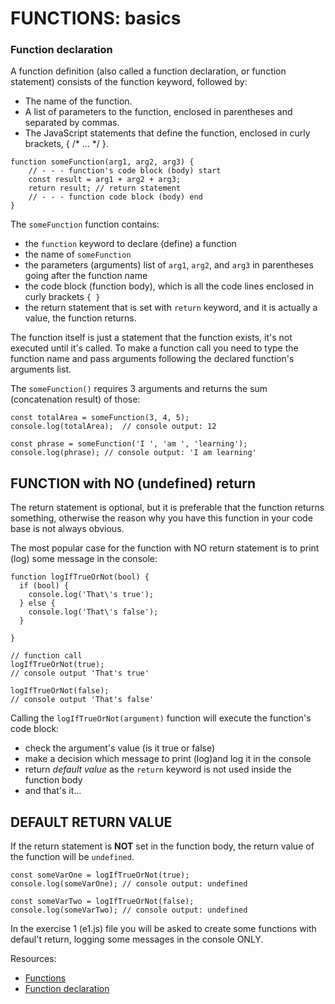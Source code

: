 # FUNCTIONS: basics #

### Function declaration ###
A function definition (also called a function declaration, or function statement) consists of the function 
keyword, followed by:

 * The name of the function.
 * A list of parameters to the function, enclosed in parentheses and separated by commas.
 * The JavaScript statements that define the function, enclosed in curly brackets, { /* … */ }.

```JS
function someFunction(arg1, arg2, arg3) {
    // - - - function's code block (body) start
    const result = arg1 + arg2 + arg3;
    return result; // return statement
    // - - - function code block (body) end
}
```

The `someFunction` function contains:

 - the `function` keyword to declare (define) a function
 - the name of `someFunction`
 - the parameters (arguments) list  of `arg1`, `arg2`, and `arg3` in parentheses going after the function name
 - the code block (function body), which is all the code lines enclosed in curly brackets `{ }`
 - the return statement that is set with `return` keyword, and it is actually a value, the function returns.

 The function itself is just a statement that the function exists, it's not executed until it's called. 
 To make a function call you need to type the function name and pass arguments following the declared function's arguments list.

 The ```someFunction()``` requires 3 arguments and returns the sum (concatenation result) of those:

 ```JS
const totalArea = someFunction(3, 4, 5);
console.log(totalArea);  // console output: 12

const phrase = someFunction('I ', 'am ', 'learning');
console.log(phrase); // console output: 'I am learning'
 ```

## FUNCTION with NO (undefined) return ##

The return statement is optional, but it is preferable that the function returns something, otherwise the 
reason why you have this function in your code base is not always obvious.

The most popular case for the function with NO return statement is to print (log) some message in the console:

```JS
function logIfTrueOrNot(bool) {
  if (bool) {
    console.log('That\'s true');
  } else {
    console.log('That\'s false');
  }
    
}

// function call
logIfTrueOrNot(true);
// console output 'That's true'

logIfTrueOrNot(false);
// console output 'That's false'
```

Calling the `logIfTrueOrNot(argument)` function will execute the function's code block:
- check the argument's value (is it true or false)
- make a decision which message to print (log)and log it in the console
- return *default value* as the `return` keyword is not used inside the function body
- and that's it...

## DEFAULT RETURN VALUE ##

If the return statement is **NOT** set in the function body, the return value of the function will be `undefined`.

```JS
const someVarOne = logIfTrueOrNot(true);
console.log(someVarOne); // console output: undefined

const someVarTwo = logIfTrueOrNot(false);
console.log(someVarTwo); // console output: undefined
```

In the exercise 1 (e1.js) file you will be asked to create some functions with defaul't return, logging 
some messages in the console ONLY.

Resources:
  * [Functions](https://developer.mozilla.org/en-US/docs/Web/JavaScript/Guide/Functions)
  * [Function declaration](https://developer.mozilla.org/en-US/docs/Web/JavaScript/Reference/Statements/function)
